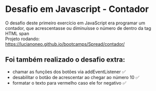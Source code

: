 # Desafio em Javascript - Contador
O desafio deste primeiro exercício em JavaScript era programar um contador, que acrescentasse ou diminuísse o número de dentro da tag HTML span<br>
Projeto rodando:<br>
https://lucianoneo.github.io/bootcamps/Spread/contador/

## Foi também realizado o desafio extra: 
- chamar as funções dos botões via addEventListener ✅ 
- desabilitar o botão de acrescentar ao chegar ao número 10 ✅ 
- formatar o texto para vermelho caso ele for negativo ✅ 
